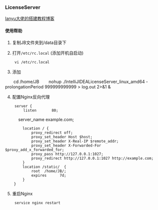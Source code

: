 ### LicenseServer
[lanyu大佬的搭建教程博客](http://blog.lanyus.com/archives/174.html)
#### 使用帮助
1. 复制JB文件夹到/data目录下
2. 打开`/etc/rc.local` (添加开机自启动)

        vi /etc/rc.local

3. 添加

        cd /home/JB
        nohup ./IntelliJIDEALicenseServer_linux_amd64 -prolongationPeriod 999999999999 > log.out 2>&1 &

4. 配置Nginx反向代理

        server {
            listen       80;
            server_name  example.com;
            
            location / {
                proxy_redirect off;
                proxy_set_header Host $host;
                proxy_set_header X-Real-IP $remote_addr;
                proxy_set_header X-Forwarded-For $proxy_add_x_forwarded_for;
                proxy_pass http://127.0.0.1:1027;
                proxy_redirect http://127.0.0.1:1027 http://example.com;
            }
            location /static/  { 
                root  /home/JB/;
                expires      7d; 
            } 
        }

5. 重启Nginx

        service nginx restart
